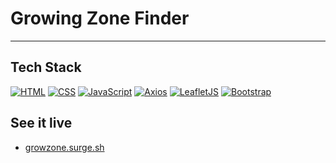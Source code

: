 # Growing Zone Finder

---

## Tech Stack

[![HTML](https://img.shields.io/badge/HTML-5-gray?style=plastic&logo=HTML5)]()
[![CSS](https://img.shields.io/badge/CSS-3-gray?style=plastic&logo=CSS3&logoColor=11aaff)]()
[![JavaScript](https://img.shields.io/badge/JavaScript-gray?style=plastic&logo=JavaScript)]()
[![Axios](https://img.shields.io/badge/Axios-gray?style=plastic&logo=Axios&logoColor=5555dd)]()
[![LeafletJS](https://img.shields.io/badge/Leaflet-1-gray?style=plastic&logo=Leaflet&logoColor=11ffbb)]()
[![Bootstrap](https://img.shields.io/badge/Bootstrap-5-gray?style=plastic&logo=Bootstrap)]()

## See it live

- [growzone.surge.sh](https://growzone.surge.sh)
